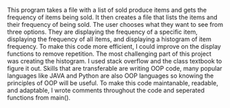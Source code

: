This program takes a file with a list of sold produce items and gets the frequency of items being sold. It then creates a file that lists the items and their frequency of being sold. The user chooses what they want to see from three options. They are displaying the frequency of a specific item, displaying the frequency of all items, and displaying a histogram of item frequency. To make this code more efficient, I could improve on the display functions to remove repetition. The most challenging part of this project was creating the histogram. I used stack overflow and the class textbook to figure it out. Skills that are transferable are writing OOP code, many popular languages like JAVA and Python are also OOP languages so knowing the principles of OOP will be useful. To make this code maintanable, readable, and adaptable, I wrote comments throughout the code and seperated functions from main().
